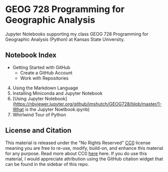 # GEOG 728 Programming for Geographic Analysis
Jupyter Notebooks supporting my class GEOG 728 Programming for Geographic Analysis (Python) at Kansas State University.

## Notebook Index
- Getting Started with GitHub
  - Create a GitHub Account
  - Work with Repositories
4. Using the Markdown Language
5. Installing Miniconda and Jupyter Notebook
6. [Using Jupyter Notebook](https://nbviewer.jupyter.org/github/jmshutch/GEOG728/blob/master/1-What is the Jupyter Noetbook.ipynb)
7. Whirlwind Tour of Python

## License and Citation
This material is released under the "No Rights Reserved" [CC0](https://github.com/jmshutch/GEOG728/blob/main/LICENSE) license meaning you are free to re-use, modify, build-on, and enhance this material for any purpose. Read more about CC0 [here](https://creativecommons.org/share-your-work/public-domain/cc0/) here.  If you do use this material, I would appreciate attribution using the GitHub citation widget that can be found in the sidebar of this repo.
